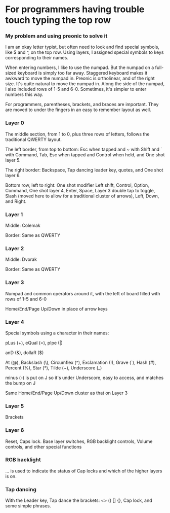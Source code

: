 # For programmers having trouble touch typing the top row

### My problem and using preonic to solve it

I am an okay letter typist, but often need to look and find special symbols, like $ and ^, on the top row.  Using layers, I assigned special symbols to keys corresponding to their names.

When entering numbers, I like to use the numpad.  But the numpad on a full-sized keyboard is simply too far away.  Staggered keyboard makes it awkward to move the numpad in.  Preonic is ortholinear, and of the right size.  It's quite natural to move the numpad in.  Along the side of the numpad, I also included rows of 1-5 and 6-0.  Sometimes, it's simpler to enter numbers this way.

For programmers, parentheses, brackets, and braces are important.  They are moved to under the fingers in an easy to remember layout as well.

### Layer 0

The middle section, from 1 to 0, plus three rows of letters, follows the traditional QWERTY layout.

The left border, from top to bottom: Esc when tapped and ~ with Shift and ` with Command, Tab, Esc when tapped and Control when held, and One shot layer 5.

The right border: Backspace, Tap dancing leader key, quotes, and One shot layer 6.

Bottom row, left to right: One shot modifier Left shift, Control, Option, Command, One shot layer 4, Enter, Space, Layer 3 double tap to toggle, Slash (moved here to allow for a traditional cluster of arrows), Left, Down, and Right.

### Layer 1

Middle: Colemak

Border: Same as QWERTY

### Layer 2

Middle: Dvorak

Border: Same as QWERTY

### Layer 3

Numpad and common operators around it, with the left of board filled with rows of 1-5 and 6-0

Home/End/Page Up/Down in place of arrow keys

### Layer 4

Special symbols using a character in their names:

pLus (+), eQual (=), pIpe (|)

anD (&), dollaR ($)

At (@), Backslash (\\), Circumflex (^), Exclamation (!), Grave (`), Hash (#), Percent (%), Star (*), Tilde (~), Underscore (_)

minus (\-) is put on J so it's under Underscore, easy to access, and matches the bump on J

Same Home/End/Page Up/Down cluster as that on Layer 3

### Layer 5

Brackets

### Layer 6

Reset, Caps lock. Base layer switches, RGB backlight controls, Volume controls, and other special functions

### RGB backlight

... is used to indicate the status of Cap locks and which of the higher layers is on.

### Tap dancing

With the Leader key, Tap dance the brackets: <> () [] {}, Cap lock, and some simple phrases.



